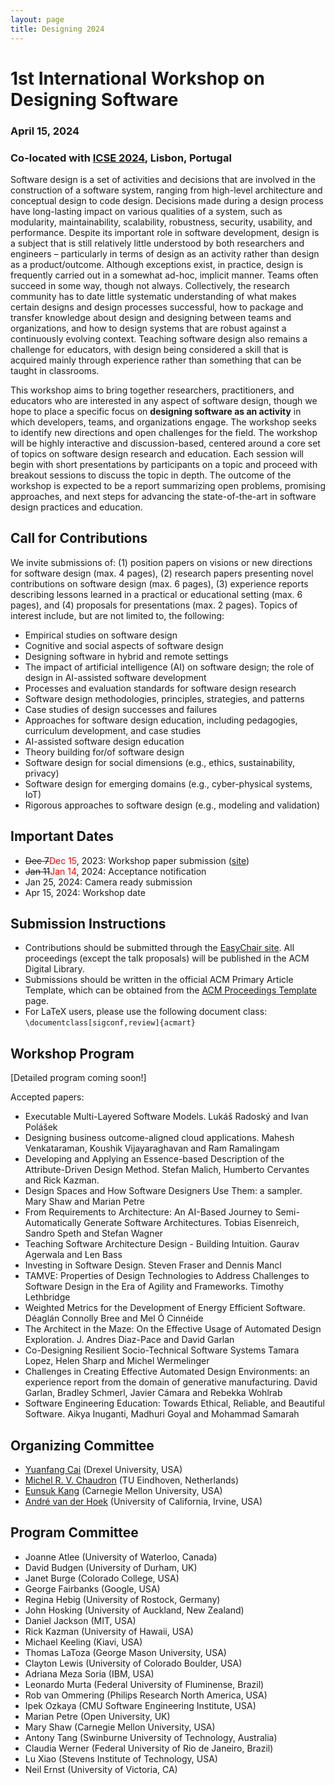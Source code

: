 ```yaml
---
layout: page
title: Designing 2024
---
```


# 1st International Workshop on Designing Software
### April 15, 2024
### Co-located with [ICSE 2024](https://conf.researchr.org/home/icse-2024), Lisbon, Portugal 

Software design is a set of activities and decisions that are involved in the construction of a software system, ranging from high-level architecture and conceptual design to code design. Decisions made during a design process have long-lasting impact on various qualities of a system, such as modularity, maintainability, scalability, robustness, security, usability, and performance. Despite its important role in software development, design is a subject that is still relatively little understood by both researchers and engineers – particularly in terms of design as an activity rather than design as a product/outcome. Although exceptions exist, in practice, design is frequently carried out in a somewhat ad-hoc, implicit manner. Teams often succeed in some way, though not always. Collectively, the research community has to date little systematic understanding of what makes certain designs and design processes successful, how to package and transfer knowledge about design and designing between teams and organizations, and how to design systems that are robust against a continuously evolving context. Teaching software design also remains a challenge for educators, with design being considered a skill that is acquired mainly through experience rather than something that can be taught in classrooms. 

This workshop aims to bring together researchers, practitioners, and educators who are interested in any aspect of software design, though we hope to place a specific focus on **designing software as an activity** in which developers, teams, and organizations engage. The workshop seeks to identify new directions and open challenges for the field. The workshop will be highly interactive and discussion-based, centered around a core set of topics on software design research and education. Each session will begin with short presentations by participants on a topic and proceed with breakout sessions to discuss the topic in depth. The outcome of the workshop is expected to be a report summarizing open problems, promising approaches, and next steps for advancing the state-of-the-art in software design practices and education.

## Call for Contributions

We invite submissions of: (1) position papers on visions or new directions for software design (max. 4 pages), (2) research papers presenting novel contributions on software design (max. 6 pages), (3) experience reports describing lessons learned in a practical or educational setting (max. 6 pages), and (4) proposals for presentations (max. 2 pages). Topics of interest include, but are not limited to, the following:
- Empirical studies on software design
- Cognitive and social aspects of software design
- Designing software in hybrid and remote settings
- The impact of artificial intelligence (AI) on software design; the role of design in AI-assisted software development
- Processes and evaluation standards for software design research
- Software design methodologies, principles, strategies, and patterns
- Case studies of design successes and failures
- Approaches for software design education, including pedagogies, curriculum development, and case studies
- AI-assisted software design education
- Theory building for/of software design
- Software design for social dimensions (e.g., ethics, sustainability, privacy)
- Software design for emerging domains (e.g., cyber-physical systems, IoT)
- Rigorous approaches to software design (e.g., modeling and validation)

## Important Dates

- <span style="text-decoration:line-through">Dec 7</span><span style="color:red">Dec 15</span>, 2023: Workshop paper submission ([site](https://easychair.org/conferences/?conf=designing2024))
- <span style="text-decoration:line-through">Jan 11</span><span style="color:red">Jan 14</span>, 2024: Acceptance notification
- Jan 25, 2024: Camera ready submission
- Apr 15, 2024: Workshop date

## Submission Instructions

- Contributions should be submitted through the [EasyChair site](https://easychair.org/conferences/?conf=designing2024). All proceedings (except the talk proposals) will be published in the ACM Digital Library.
- Submissions should be written in the official ACM Primary Article Template, which can be obtained from the [ACM Proceedings Template](https://www.acm.org/publications/proceedings-template) page.
- For LaTeX users, please use the following document class:
```\documentclass[sigconf,review]{acmart}```

## Workshop Program

[Detailed program coming soon!]

Accepted papers:
- Executable Multi-Layered Software Models. Lukáš Radoský and Ivan Polášek
- Designing business outcome-aligned cloud applications. Mahesh Venkataraman, Koushik Vijayaraghavan and Ram Ramalingam
- Developing and Applying an Essence-based Description of the Attribute-Driven Design Method. Stefan Malich, Humberto Cervantes and Rick Kazman.
- Design Spaces and How Software Designers Use Them: a sampler. Mary Shaw and Marian Petre
- From Requirements to Architecture: An AI-Based Journey to Semi-Automatically Generate Software Architectures. Tobias Eisenreich, Sandro Speth and Stefan Wagner
- Teaching Software Architecture Design - Building Intuition. Gaurav Agerwala and Len Bass
- Investing in Software Design. Steven Fraser and Dennis Mancl
- TAMVE: Properties of Design Technologies to Address Challenges to Software Design in the Era of Agility and Frameworks. Timothy Lethbridge
- Weighted Metrics for the Development of Energy Efficient Software. Déaglán Connolly Bree and Mel Ó Cinnéide
- The Architect in the Maze: On the Effective Usage of Automated Design Exploration. J. Andres Diaz-Pace and David Garlan
- Co-Designing Resilient Socio-Technical Software Systems	Tamara Lopez, Helen Sharp and Michel Wermelinger
- Challenges in Creating Effective Automated Design Environments: an experience report from the domain of generative manufacturing. David Garlan, Bradley Schmerl, Javier Cámara and Rebekka Wohlrab
- Software Engineering Education: Towards Ethical, Reliable, and Beautiful Software. Aikya Inuganti, Madhuri Goyal and Mohammad Samarah

## Organizing Committee

- [Yuanfang Cai](https://www.cs.drexel.edu/~yfcai/) (Drexel University, USA)
- [Michel R. V. Chaudron](https://research.tue.nl/en/persons/michel-rv-chaudron) (TU Eindhoven, Netherlands)
- [Eunsuk Kang](https://eskang.github.io/) (Carnegie Mellon University, USA)
- [André van der Hoek](https://www.ics.uci.edu/~andre/) (University of California, Irvine, USA)

## Program Committee

- Joanne Atlee (University of Waterloo, Canada)
- David Budgen (University of Durham, UK)			
- Janet Burge (Colorado College, USA)
- George Fairbanks (Google, USA)
- Regina Hebig (University of Rostock, Germany)
- John Hosking (University of Auckland, New Zealand)
- Daniel Jackson (MIT, USA)
- Rick Kazman (University of Hawaii, USA)
- Michael Keeling (Kiavi, USA)
- Thomas LaToza (George Mason University, USA)
- Clayton Lewis (University of Colorado Boulder, USA)
- Adriana Meza Soria (IBM, USA)
- Leonardo Murta (Federal University of Fluminense, Brazil)
- Rob van Ommering (Philips Research North America, USA)
- Ipek Ozkaya (CMU Software Engineering Institute, USA)
- Marian Petre (Open University, UK)
- Mary Shaw (Carnegie Mellon University, USA)
- Antony Tang (Swinburne University of Technology, Australia)
- Claudia Werner (Federal University of Rio de Janeiro, Brazil)
- Lu Xiao (Stevens Institute of Technology, USA)
- Neil Ernst (University of Victoria, CA)
